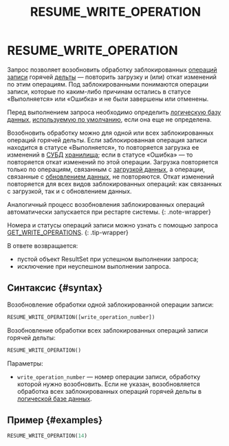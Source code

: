﻿---
layout: default
title: RESUME_WRITE_OPERATION
nav_order: 31
parent: Запросы SQL+
grand_parent: Справочная информация
has_children: false
has_toc: false
---

# RESUME_WRITE_OPERATION

Запрос позволяет возобновить обработку заблокированных 
[операций записи](../../../overview/main_concepts/write_operation/write_operation.md) горячей 
[дельты](../../../overview/main_concepts/delta/delta.md) — повторить загрузку и (или) откат изменений по этим операциям. 
Под заблокированными понимаются операции записи, которые по каким-либо причинам остались в статусе «Выполняется» или
«Ошибка» и не были завершены или отменены.

Перед выполнением запроса необходимо определить
[логическую базу данных](../../../overview/main_concepts/logical_db/logical_db.md),
[используемую по умолчанию](../../../working_with_system/other_features/default_db_set-up/default_db_set-up.md),
если она еще не определена.

Возобновить обработку можно для одной или всех заблокированных операций горячей дельты. Если заблокированная операция 
записи находится в статусе «Выполняется», то повторяется загрузка ее изменений в 
[СУБД](../../../introduction/supported_DBMS/supported_DBMS.md) 
[хранилища](../../../overview/main_concepts/data_storage/data_storage.md); если в статусе
«Ошибка» — то повторяется откат изменений по этой операции. Загрузка повторяется только по операциям, связанным 
с [загрузкой данных](../../../working_with_system/data_upload/data_upload.md), а операции, связанные 
с [обновлением данных](../../../working_with_system/data_update/data_update.md), не повторяются. Откат изменений 
повторяется для всех видов заблокированных операций: как связанных с загрузкой, так и с обновлением данных.

Аналогичный процесс возобновления заблокированных операций автоматически запускается при рестарте системы.
{: .note-wrapper}

Номера и статусы операций записи можно узнать с помощью запроса 
[GET_WRITE_OPERATIONS](../../sql_plus_requests/RESUME_WRITE_OPERATION/RESUME_WRITE_OPERATION.md).
{: .tip-wrapper}

В ответе возвращается:
*   пустой объект ResultSet при успешном выполнении запроса;
*   исключение при неуспешном выполнении запроса.

## Синтаксис {#syntax}

Возобновление обработки одной заблокированной операции записи:
```sql
RESUME_WRITE_OPERATION([write_operation_number])
```

Возобновление обработки всех заблокированных операций записи горячей дельты:
```sql
RESUME_WRITE_OPERATION()
```

Параметры:
*   `write_operation_number` — номер операции записи, обработку которой нужно возобновить. Если не указан, 
    возобновляется обработка всех заблокированных операций горячей дельты в 
    [логической базе данных](../../../overview/main_concepts/logical_db/logical_db.md).

## Пример {#examples}

```sql
RESUME_WRITE_OPERATION(14)
```